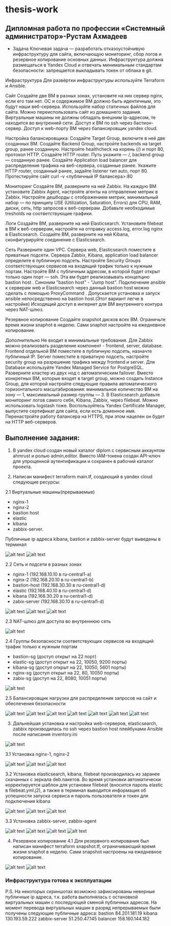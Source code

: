 # thesis-work
## Дипломная работа по профессии «Системный администратор»-Рустам Ахмадеев
- Задача
Ключевая задача — разработать отказоустойчивую инфраструктуру для сайта, включающую мониторинг, сбор логов и резервное копирование основных данных. Инфраструктура должна размещаться в Yandex Cloud и отвечать минимальным стандартам безопасности: запрещается выкладывать токен от облака в git.

Инфраструктура
Для развёртки инфраструктуры используйте Terraform и Ansible.

Сайт
Создайте две ВМ в разных зонах, установите на них сервер nginx, если его там нет. ОС и содержимое ВМ должно быть идентичным, это будут наши веб-сервера.
Используйте набор статичных файлов для сайта. Можно переиспользовать сайт из домашнего задания.
Виртуальные машины не должны обладать внешним Ip-адресом, те находится во внутренней сети. Доступ к ВМ по ssh через бастион-сервер. Доступ к web-порту ВМ через балансировщик yandex cloud.

Настройка балансировщика:
Создайте Target Group, включите в неё две созданных ВМ.
Создайте Backend Group, настройте backends на target group, ранее созданную. Настройте healthcheck на корень (/) и порт 80, протокол HTTP.
Создайте HTTP router. Путь укажите — /, backend group — созданную ранее.
Создайте Application load balancer для распределения трафика на веб-сервера, созданные ранее. Укажите HTTP router, созданный ранее, задайте listener тип auto, порт 80.
Протестируйте сайт curl -v <публичный IP балансера>:80

Мониторинг
Создайте ВМ, разверните на ней Zabbix. На каждую ВМ установите Zabbix Agent, настройте агенты на отправление метрик в Zabbix.
Настройте дешборды с отображением метрик, минимальный набор — по принципу USE (Utilization, Saturation, Errors) для CPU, RAM, диски, сеть, http запросов к веб-серверам. Добавьте необходимые tresholds на соответствующие графики.

Логи
Cоздайте ВМ, разверните на ней Elasticsearch. Установите filebeat в ВМ к веб-серверам, настройте на отправку access.log, error.log nginx в Elasticsearch.
Создайте ВМ, разверните на ней Kibana, сконфигурируйте соединение с Elasticsearch.

Сеть
Разверните один VPC. Сервера web, Elasticsearch поместите в приватные подсети. Сервера Zabbix, Kibana, application load balancer определите в публичную подсеть.
Настройте Security Groups соответствующих сервисов на входящий трафик только к нужным портам.
Настройте ВМ с публичным адресом, в которой будет открыт только один порт — ssh. Эта вм будет реализовывать концепцию bastion host . Синоним "bastion host" - "Jump host". Подключение ansible к серверам web и Elasticsearch через данный bastion host можно сделать с помощью ProxyCommand . Допускается установка и запуск ansible непосредственно на bastion host.(Этот вариант легче в настройке)
Исходящий доступ в интернет для ВМ внутреннего контура через NAT-шлюз.

Резервное копирование
Создайте snapshot дисков всех ВМ. Ограничьте время жизни snaphot в неделю. Сами snaphot настройте на ежедневное копирование.


Дополнительно
Не входит в минимальные требования.
Для Zabbix можно реализовать разделение компонент - frontend, server, database. Frontend отдельной ВМ поместите в публичную подсеть, назначте публичный IP. Server поместите в приватную подсеть, настройте security group на разрешение трафика между frontend и server. Для Database используйте Yandex Managed Service for PostgreSQL. Разверните кластер из двух нод с автоматическим failover.
Вместо конкретных ВМ, которые входят в target group, можно создать Instance Group, для которой настройте следующие правила автоматического горизонтального масштабирования: минимальное количество ВМ на зону — 1, максимальный размер группы — 3.
В Elasticsearch добавьте мониторинг логов самого себя, Kibana, Zabbix, через filebeat. Можно использовать logstash тоже.
Воспользуйтесь Yandex Certificate Manager, выпустите сертификат для сайта, если есть доменное имя. Перенастройте работу балансера на HTTPS, при этом нацелен он будет на HTTP веб-серверов.

## Выполнение задания:
1. В yandex cloud создан новый каталог diplom с сервисным аккаунтом ahmrust и ролью admin,editor. Вместо IAM-токена создан API-ключ для упрощенной аутентификации и сохранен в рабочий каталог проекта.

2. Написан манифест terraform main.tf, создающий в yandex cloud следующие ресурсы:

2.1 Виртуальные машины(прерываемые) 
- nginx-1
- nginx-2
- bastion host
- elastic
- kibana
- zabbix-server.

Публичные ip адреса kibana, bastion и zabbix-server будут выведены в терминал 

![alt text](https://github.com/ahmrust/thesis-work/blob/main/img/1.png) 
![alt text](https://github.com/ahmrust/thesis-work/blob/main/img/2.png)

2.2 Сеть и подсети в разных зонах 
- nginx-1 (192.168.10.10 в ru-central1-a)
- nginx-2 (192.168.20.10 в ru-central1-b)
- bastion-host (192.168.30.30 в ru-central1-d)
- elastic (192.168.40.10 в ru-central1-d)
- kibana (192.168.30.20 в ru-central1-d)
- zabix-server (192.168.30.10 в ru-central1-d)

![alt text](https://github.com/ahmrust/thesis-work/blob/main/img/3.png)
![alt text](https://github.com/ahmrust/thesis-work/blob/main/img/4.png)
![alt text](https://github.com/ahmrust/thesis-work/blob/main/img/5.png)

2.3 NAT-шлюз для доступа во внутреннюю сеть

![alt text](https://github.com/ahmrust/thesis-work/blob/main/img/6.png) 

2.4 Группы безопасности соответствующих сервисов на входящий трафик только к нужным портам
- bastion-sg (доступ открыт на 22 порт)
- elastic-sg (доступ открыт на 22, 10050, 9200 порты)
- kibana-sg (доступ открыт на 22, 10050, 5601 порты)
- nginx-sg (доступ открыт на 22, 80, 10050 порты)
- zabix-sg (доступ на 22, 8080, 10051 порты)

![alt text](https://github.com/ahmrust/thesis-work/blob/main/img/7.png)

2.5 Балансировщик нагрузки для распределения запросов на сайт и обеспечения безопасности

![alt text](https://github.com/ahmrust/thesis-work/blob/main/img/8.png)
![alt text](https://github.com/ahmrust/thesis-work/blob/main/img/9.png)
![alt text](https://github.com/ahmrust/thesis-work/blob/main/img/10.png)
![alt text](https://github.com/ahmrust/thesis-work/blob/main/img/11.png)
![alt text](https://github.com/ahmrust/thesis-work/blob/main/img/12.png)
![alt text](https://github.com/ahmrust/thesis-work/blob/main/img/13.png)
![alt text](https://github.com/ahmrust/thesis-work/blob/main/img/27.png)

3. Дальнейшая установка и настройка  web-серверов, elasticsearch, zabbix производилась по ssh через bastion host плейбуками Ansible после написания inventory.ini

![alt text](https://github.com/ahmrust/thesis-work/blob/main/img/16.png)


3.1 Установка nginx-1, nginx-2

![alt text](https://github.com/ahmrust/thesis-work/blob/main/img/14.png)
![alt text](https://github.com/ahmrust/thesis-work/blob/main/img/18.png)
![alt text](https://github.com/ahmrust/thesis-work/blob/main/img/19.png)

3.2 Установка elasticsearch, kibana, filebeat производилась из заранее скачанных с зеркала deb.пакетов. Во время установки автоматически корректируется шаблон для установки filebeat (вносится пароль elastic в filebeat.yml.j2), а также в терминал выводится информация об успешности запуска сервиса и пароль пользователя и токен для подключения kibana

![alt text](https://github.com/ahmrust/thesis-work/blob/main/img/15.png)
![alt text](https://github.com/ahmrust/thesis-work/blob/main/img/17.png)
![alt text](https://github.com/ahmrust/thesis-work/blob/main/img/20.png)

3.3 Установка zabbix-server, zabbix-agent

![alt text](https://github.com/ahmrust/thesis-work/blob/main/img/21.png)
![alt text](https://github.com/ahmrust/thesis-work/blob/main/img/22.png)
![alt text](https://github.com/ahmrust/thesis-work/blob/main/img/23.png)
![alt text](https://github.com/ahmrust/thesis-work/blob/main/img/24.png)


4. Резервное копирование
4.1 Для резервного копирования был написан манифест terraform snapshot.tf, ограничивающий время жизни snaphot в неделю. Сами snapshot настроены на ежедневное копирование. 

![alt text](https://github.com/ahmrust/thesis-work/blob/main/img/25.png)
![alt text](https://github.com/ahmrust/thesis-work/blob/main/img/26.png)

### Инфраструктура готова к эксплуатации
P.S. На некоторых скриншотах возможно зафиксированы неверные публичные ip адреса, т.к. работа выполнялась с остановкой виртуальных машин с последующей сменой публичных адресов.
На момент перевода виртуальных машин в разряд непрерываемых были получены следующие публичные адреса:
bastion 84.201.181.19
kibana 130.193.59.222
zabbix-server 51.250.47.145
balancer 158.160.144.182
